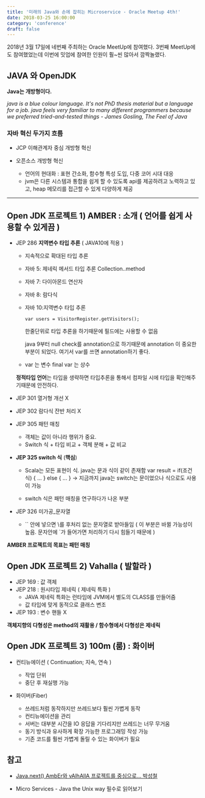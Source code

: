```yaml
---
title: '미래의 Java와 손에 잡히는 Microservice - Oracle Meetup 4th!'
date: 2018-03-25 16:00:00
category: 'conference'
draft: false
---
```


2018년 3월 17일에 네번째 주최하는 Oracle MeetUp에 참여했다.
3번째 MeetUp에도 참여했었는데 이번에 밋업에 참여한 인원이 훨~씬 많아서
깜짝놀랬다. 


## JAVA 와 OpenJDK

**Java는 개방형이다.**

*java is a blue colour language. It's not PhD thesis material but a language for a job. java feels very familiar to many different programmers because we preferred tried-and-tested things - James Gosling, The Feel of Java*


### 자바 혁신 두가지 흐름

* JCP 이해관계자 중심 개방형 혁신

* 오픈소스 개방형 혁신 

    * 언어의 현대화 : 표현 간소화, 함수형 특성 도입, 다중 코어 시대 대응
    * jvm은 다른 시스템과 통합을 쉽게 할 수 있도록 api를 제공하려고 노력하고 있고,  heap 메모리를 접근할 수 있게 다양하게 제공


----------------------------------

## Open JDK 프로젝트 1) AMBER : 소개 ( 언어를 쉽게 사용할 수 있게끔 )


* JEP 286 **지역변수 타입 추론** ( JAVA10에 적용 )

    * 지속적으로 확대된 타입 추론
    * 자바 5: 제네릭 메서드 타입 추론 Collection.<USER>.method
    * 자바 7: 다이아몬드 연산자
    * 자바 8: 람다식 
    * 자바 10:지역변수 타입 추론 
        ~~~
        var users = VisitorRegister.getVisitors();
        ~~~
        한줄단위로 타입 추론을 하기때문에 필드에는 사용할 수 없음

        java 9부터 null check를 annotation으로 하기때문에 annotation 이 중요한 부분이 되었다. 여기서 var를 쓰면 annotation하기 좋다.

    * var 는 변수 final var 는 상수

    **정적타입 언어**는 타입을 생략하면 타입추론을 통해서 컴파일 시에 타입을 확인해주기때문에 안전하다.


* JEP 301 열거형 개선 X
* JEP 302 람다식 잔반 처리 X 
* JEP 305 패턴 매칭

    * 객체는 값이 아니라 행위가 중요.
    * Switch 식 + 타입 비교 + 객체 분해 + 값 비교


* **JEP 325 switch 식** (**핵심**)

    * Scala는 모든 표현이 식. java는 문과 식이 같이 존재함
    var result = if(조건식) { ... } else { ... } -> 지금까지 java는 switch는 문이었으나 식으로도 사용이 가능

    * switch 식은 패턴 매칭을 연구하다가 나온 부분


* JEP 326 미가공_문자열

    * `` 안에 넣으면 \를 후처리 없는 문자열로 받아들임
    ( 이 부분은 바뀔 가능성이 높음. 문자안에 `가 들어가면 처리하기 다시 힘들기 때문에 )


**AMBER 프로젝트의 목표는 패턴 매칭**


## Open JDK 프로젝트 2) Vahalla ( 발할라 )

* JEP 169 : 값 객체
* JEP 218 : 원시타입 제네릭 ( 제네릭 특화 )
    * JAVA 제네릭 특화는 런타임에 JVM에서 별도의 CLASS를 만들어줌
    * 값 타입에 맞게 동적으로 클래스 변조
* JEP 193 : 변수 핸들 X 

**객체지향의 다형성은 method의 재활용 / 함수형에서 다형성은 제네릭**

## Open JDK 프로젝트 3) 100m (룸) : 화이버

* 컨티뉴에이션 ( Continuation; 지속, 연속 )
    * 작업 단위
    * 중단 후 재실행 가능

* 화이버(Fiber)
    * 쓰레드처럼 동작하지만 쓰레드보다 훨씬 가볍게 동작
    * 컨티뉴에이션을 관리
    * 서버는 대부분 시간을 IO 응답을 기다리지만 쓰레드는 너무 무거움
    * 동기 방식과 유사하게 확장 가능한 프로그래밍 작성 가능
    * 기존 코드를 훨씬 가볍게 돌릴 수 있는 화이버가 필요




## 참고
* [Java.next() AmbEr와 vAlhAllA 프로젝트를 중심으로... 박성철](https://www.slideshare.net/gyumee/javanext?qid=3af9457d-2ecf-45dc-a23a-32571bcfbd15&v=&b=&from_search=1)


* Micro Services - Java the Unix way 필수로 읽어보기


















